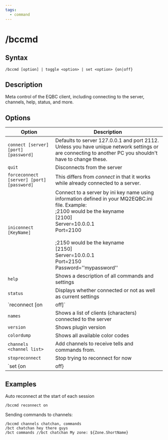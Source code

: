 ```yaml
---
tags:
  - command
---
```


# /bccmd

## Syntax

<!--cmd-syntax-start-->
```eqcommand
/bccmd [option] | toggle <option> | set <option> {on|off}
```
<!--cmd-syntax-end-->

## Description

<!--cmd-desc-start-->
Meta control of the EQBC client, including connecting to the server, channels, help, status, and more.
<!--cmd-desc-end-->

## Options

| Option | Description |
|--------|-------------|
| `connect [server] [port] [password]` | Defaults to server 127.0.0.1 and port 2112. Unless you have unique network settings or are connecting to another PC you shouldn't have to change these. |
| `quit` | Disconnects from the server |
| `forceconnect [server] [port] [password]` | This differs from *connect* in that it works while already connected to a server. |
| `iniconnect [KeyName]` | Connect to a server by ini key name using information defined in your MQ2EQBC.ini file. Example:<br> ;2100 would be the keyname<br> &#91;2100&#93;<br> Server=10.0.0.1<br> Port=2100<br><br> ;2150 would be the keyname<br> &#91;2150&#93;<br> Server=10.0.0.1<br> Port=2150<br> Password=''mypassword'' |
| `help` | Shows a description of all commands and settings |
| `status` | Displays whether connected or not as well as current settings |
| `reconnect [on|off]` | Automatically connect at start. Also, will close the current connection and connect again |
| `names` | Shows a list of clients (characters) connected to the server |
| `version` | Shows plugin version |
| `colordump` | Shows all available color codes |
| `channels <channel list>` | Add channels to receive tells and commands from. |
| `stopreconnect` | Stop trying to reconnect for now |
| `set <parameter> {on|off} | toggle <parameter>` | These parameters are covered on the [plugin page](index.md#settings), please refer to that page for more information. |

## Examples

Auto reconnect at the start of each session
```eqcommand
/bccmd reconnect on
```

Sending commands to channels:
```eqcommand
/bccmd channels chatchan, commands
/bct chatchan hey there guys
/bct commands //bct chatchan My zone: ${Zone.ShortName}
```
